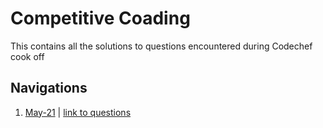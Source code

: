 # Competitive Coading

This contains all the solutions to questions encountered during Codechef cook off

## Navigations

1. [May-21](./21-5-May-cook) | [link to questions](https://www.codechef.com/COOK129C)

